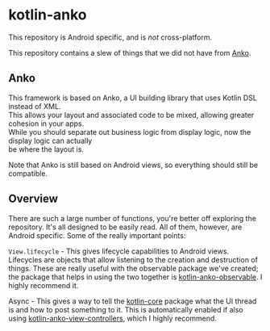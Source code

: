 # kotlin-anko

This repository is Android specific, and is *not* cross-platform.

This repository contains a slew of things that we did not have from [Anko](https://github.com/Kotlin/anko).

## Anko

This framework is based on Anko, a UI building library that uses Kotlin DSL instead of XML.  
This allows your layout and associated code to be mixed, allowing greater cohesion in your apps.  
While you should separate out business logic from display logic, now the display logic can actually  
be where the layout is.

Note that Anko is still based on Android views, so everything should still be compatible.

## Overview

There are such a large number of functions, you're better off exploring the repository.  It's all designed to be easily read.  All of them, however, are Android specific.  Some of the really important points:

`View.lifecycle` - This gives lifecycle capabilities to Android views.  Lifecycles are objects that allow listening to the creation and destruction of things.  These are really useful with the observable package we've created; the package that helps in using the two together is [kotlin-anko-observable](https://github.com/lightningkite/kotlin-anko-observable).  I highly recommend it.

Async - This gives a way to tell the [kotlin-core](https://github.com/lightningkite/kotlin-core) package what the UI thread is and how to post something to it.  This is automatically enabled if also using [kotlin-anko-view-controllers](https://github.com/lightningkite/kotlin-anko-view-controllers), which I highly recommend.
